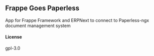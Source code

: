 ## Frappe Goes Paperless

App for Frappe Framework and ERPNext to connect to Paperless-ngx document management system

#### License

gpl-3.0